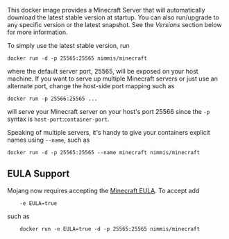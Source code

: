 This docker image provides a Minecraft Server that will automatically download the latest stable
version at startup. You can also run/upgrade to any specific version or the
latest snapshot. See the *Versions* section below for more information.

To simply use the latest stable version, run

    docker run -d -p 25565:25565 nimmis/minecraft

where the default server port, 25565, will be exposed on your host machine. If you want to serve up multiple
Minecraft servers or just use an alternate port, change the host-side port mapping such as

    docker run -p 25566:25565 ...

will serve your Minecraft server on your host's port 25566 since the `-p` syntax is
`host-port`:`container-port`.

Speaking of multiple servers, it's handy to give your containers explicit names using `--name`, such as

    docker run -d -p 25565:25565 --name minecraft nimmis/minecraft

## EULA Support

Mojang now requires accepting the [Minecraft EULA](https://account.mojang.com/documents/minecraft_eula). To accept add

        -e EULA=true

such as

        docker run -e EULA=true -d -p 25565:25565 nimmis/minecraft
